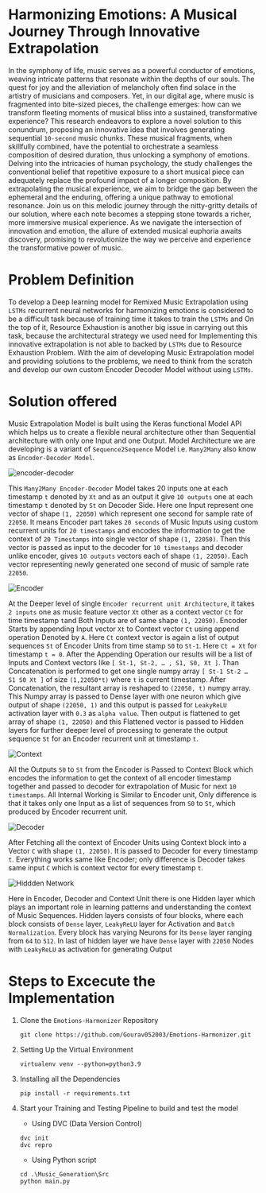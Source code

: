 # Harmonizing Emotions: A Musical Journey Through Innovative Extrapolation 
In the symphony of life, music serves as a powerful conductor of emotions, weaving intricate patterns that resonate within the depths of our souls. The quest for joy and the alleviation of melancholy often find solace in the artistry of musicians and composers. Yet, in our digital age, where music is fragmented into bite-sized pieces, the challenge emerges: how can we transform fleeting moments of musical bliss into a sustained, transformative experience? This research endeavors to explore a novel solution to this conundrum, proposing an innovative idea that involves generating sequential ``10-second`` music chunks. These musical fragments, when skillfully combined, have the potential to orchestrate a seamless composition of desired duration, thus unlocking a symphony of emotions. Delving into the intricacies of human psychology, the study challenges the conventional belief that repetitive exposure to a short musical piece can adequately replace the profound impact of a longer composition. By extrapolating the musical experience, we aim to bridge the gap between the ephemeral and the enduring, offering a unique pathway to emotional resonance. Join us on this melodic journey through the nitty-gritty details of our solution, where each note becomes a stepping stone towards a richer, more immersive musical experience. As we navigate the intersection of innovation and emotion, the allure of extended musical euphoria awaits discovery, promising to revolutionize the way we perceive and experience the transformative power of music.

# Problem Definition
To develop a Deep learning model for Remixed Music Extrapolation using ``LSTMs`` recurrent neural networks for harmonizing emotions is considered to be a difficult task because of training time it takes to train the ``LSTMs`` and On the top of it, Resource Exhaustion is another big issue in carrying out this task, because the architectural strategy we used need for Implementing this innovative extrapolation is not able to backed by ``LSTMs`` due to Resource Exhaustion Problem. With the aim of developing Music Extrapolation model and providing solutions to the problems, we need to think from the scratch and develop our own custom Encoder Decoder Model without using ``LSTMs``.

# Solution offered
Music Extrapolation Model is built using the Keras functional Model API which helps us to create a flexible neural architecture other than Sequential architecture with only one Input and one Output. Model Architecture we are developing is a variant of ``Sequence2Sequence`` Model i.e. ``Many2Many`` also know as ``Encoder-Decoder Model``.


![encoder-decoder](https://github.com/Gourav052003/Emotions-Harmonizer/assets/81559597/4365f717-09ed-4548-8267-dd5c8c884b4b)


This ``Many2Many Encoder-Decoder`` Model takes 20 inputs one at each timestamp ``t`` denoted by ``Xt`` and as an output it give ``10 outputs`` one at each timestamp ``t`` denoted by ``St`` on Decoder Side. Here one Input represent one vector of shape ``(1, 22050)`` which represent one second for sample rate of ``22050``. It means Encoder part takes ``20 seconds`` of Music Inputs using custom recurrent units for ``20 timestamps`` and encodes the information to get the context of ``20 Timestamps`` into single vector of shape ``(1, 22050)``. Then this vector is passed as input to the decoder for ``10 timestamps`` and decoder unlike encoder, gives ``10 outputs`` vectors each of shape ``(1, 22050)``. Each vector representing newly generated one second of music of sample rate ``22050``.


![Encoder](https://github.com/Gourav052003/Emotions-Harmonizer/assets/81559597/de2d6bef-b8f4-4c45-948b-f74150fd9334)


At the Deeper level of single ``Encoder recurrent unit Architecture``, it takes ``2 inputs`` one as music feature vector ``Xt`` other as a context vector ``Ct`` for time timestamp ``t``and Both Inputs are of same shape ``(1, 22050)``. Encoder Starts by appending Input vector ``Xt`` to Context vector ``Ct`` using append operation Denoted by ``A``. Here ``Ct`` context vector is again a list of output sequences ``St`` of Encoder Units from time stamp ``S0``   to ``St-1``. Here ``Ct = Xt`` for timestamp ``t = 0``. After the Appending Operation our results will be a list of Inputs and Context vectors like ``[ St-1, St-2, … , S1, S0, Xt ]``. Than Concatenation is performed to get one single numpy array ``[ St-1 St-2 … S1 S0 Xt ]`` of size ``(1,22050*t)`` where ``t`` is current timestamp. After Concatenation, the resultant array is  reshaped to ``(22050, t)`` numpy array. This Numpy array is passed to Dense layer with one neuron which give output of shape ``(22050, 1)`` and this output is passed for ``LeakyReLU`` activation layer with ``0.3`` as ``alpha value``. Then output is flattened to get array of shape ``(1, 22050)`` and this Flattened vector is passed to Hidden layers for further deeper level of processing to generate the output sequence ``St`` for an Encoder recurrent unit at timestamp ``t``. 


![Context](https://github.com/Gourav052003/Emotions-Harmonizer/assets/81559597/9454e5a2-1c9c-4240-a42b-4f6fdc2cb213)


All the Outputs ``S0`` to ``St``  from the Encoder is Passed to Context Block which encodes the information to get the context of all encoder timestamp together and passed to decoder for extrapolation of Music for next ``10 timestamps``. All Internal Working is Similar to Encoder unit, Only difference is that it takes only one Input as a list of sequences from  ``S0`` to ``St``, which produced by Encoder recurrent unit. 


![Decoder](https://github.com/Gourav052003/Emotions-Harmonizer/assets/81559597/eae9ce2a-501a-4532-beb7-41fffd74e4aa)


After Fetching all the context of Encoder Units using Context block into a Vector ``C`` with shape ``(1, 22050)``. It is passed to Decoder for every timestamp ``t``. Everything works same like Encoder; only difference is Decoder takes same input ``C`` which is context vector for every timestamp ``t``.


![Hiddden Network](https://github.com/Gourav052003/Emotions-Harmonizer/assets/81559597/280c6807-c906-4f3b-9bb5-278a235a7e4c)


Here in Encoder, Decoder and Context Unit there is one Hidden layer which plays an important role in learning patterns and understanding the context of Music Sequences. Hidden layers consists of four blocks, where each block consists of ``Dense`` layer, ``LeakyReLU`` layer for Activation and ``Batch Normalization``. Every block has varying Neurons for its ``Dense`` layer ranging from ``64`` to ``512``. In last of hidden layer we have ``Dense`` layer with ``22050`` Nodes with ``LeakyReLU`` as activation for generating Output

# Steps to Excecute the Implementation

1. Clone the ``Emotions-Harmonizer`` Repository
    ```
    git clone https://github.com/Gourav052003/Emotions-Harmonizer.git
    ```

2. Setting Up the Virtual Environment 
    ```
    virtualenv venv --python=python3.9
    ```

3. Installing all the Dependencies
    ```
    pip install -r requirements.txt
    ```

4. Start your Training and Testing Pipeline to build and test the model
    
    * Using DVC (Data Version Control)
    
    ```
    dvc init
    dvc repro
    ```

    * Using Python script
    ```
    cd .\Music_Generation\Src
    python main.py
    ```
